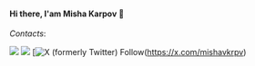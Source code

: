 #### Hi there, I'am Misha Karpov 👋

*Contacts*:&nbsp;

[![](https://img.shields.io/badge/-@mishakrpv-%23181717?style=flat-square&logo=github)](https://github.com/mishakrpv)
[![](https://img.shields.io/badge/-@mishakrpv-2CA5E0?style=flat-squeare&logo=telegram&logoColor=white)](https://t.me/mishakrpv)
[![X (formerly Twitter) Follow](https://img.shields.io/twitter/follow/mishavkrpv)(https://x.com/mishavkrpv)
